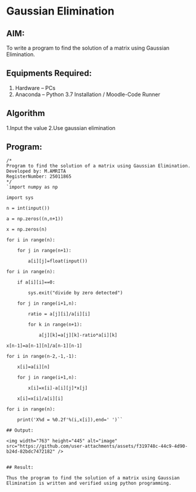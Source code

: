 # Gaussian Elimination

## AIM:
To write a program to find the solution of a matrix using Gaussian Elimination.

## Equipments Required:
1. Hardware – PCs
2. Anaconda – Python 3.7 Installation / Moodle-Code Runner

## Algorithm
1.Input the value
2.Use gaussian elimination  
 
## Program:
```
/*
Program to find the solution of a matrix using Gaussian Elimination.
Developed by: M.AMRITA
RegisterNumber: 25011865
*/
`import numpy as np

import sys

n = int(input())

a = np.zeros((n,n+1))

x = np.zeros(n)

for i in range(n):

    for j in range(n+1):

        a[i][j]=float(input())

for i in range(n):

    if a[i][i]==0:

        sys.exit("divide by zero detected")

    for j in range(i+1,n):

        ratio = a[j][i]/a[i][i]

        for k in range(n+1):

            a[j][k]=a[j][k]-ratio*a[i][k]

x[n-1]=a[n-1][n]/a[n-1][n-1]

for i in range(n-2,-1,-1):

    x[i]=a[i][n]

    for j in range(i+1,n):

        x[i]=x[i]-a[i][j]*x[j]

    x[i]=x[i]/a[i][i]

for i in range(n):

    print('X%d = %0.2f'%(i,x[i]),end=' ')``

## Output:

<img width="763" height="445" alt="image" src="https://github.com/user-attachments/assets/f319748c-44c9-4d90-b24d-82bdc7472182" />


## Result:

Thus the program to find the solution of a matrix using Gaussian Elimination is written and verified using python programming.

